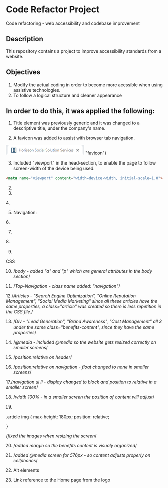 # Code Refactor Project
Code refactoring - web accessibility and codebase improvement

## Description 
This repository contains a project to improve accessibility standards from a website.

## Objectives
1. Modify the actual coding in order to become more acessible when using assistive technologies.
2. To follow a logical structure and cleaner appearance

## In order to do this, it was applied the following:

1. Title element was previously generic and it was changed to a descriptive title, under the company's name. 

2. A favicon was added to assist with browser tab navigation.

![Screenshot](assets/screenshots/capture1.PNG) "favicon")

3. Included "viewport" in the head-section, to enable the page to follow screen-width of the device being used.

````html
<meta name="viewport" content="width=device-width, initial-scale=1.0"> 

````



2. <title>Horiseon Social Solution Services </title> <!--Changed title, from "website" to "Horiseon Social Solution Services"-->

3. <!--Added a favicon-->

4.<!--switched "div" to "header" -->

5.  <nav class="navigation"> Navigation: <!--changed "div" to "nav" and added a class name to nav, so it can be easily found-->

6.<section class="content">  <!--changed "div" to "section"-->

7. <article class="article"><!--changed "div" to "article"--> <!--changed class name to "article"-->

8.<aside class="benefits"> <!--changed "div" to "aside"-->

9.  <!--Footer-->
    <footer class="footer"> 


CSS

10. /*body - added "a" and "p" which are general attributes in the body section*/

11. /*Top-Navigation - class name added: "navigation"*/

12./*Articles - "Search Engine Optimization", "Online Reputation Management", "Social Media Marketing" 
since all these articles have the same properties, a class="article" was created so there is less repetition in the CSS file.*/

13. /*Div - "Lead Generation", "Brand Awareness", "Cost Management" all 3 under the same class="benefits-content", 
since they have the same properties*/

14. /*@media - included @media so the website gets resized correctly on smaller screens*/

15. /*position:relative on header*/

16. /*position:relative on navigation - float changed to none in smaller screens*/

17./*navigation ul li - display changed to block and position to relative in a smaller screen*/

18. /*width 100% - in a smaller screen the position of content will adjust*/

19. 
.article img {
        max-height: 180px;
        position: relative;
        
    }

/*fixed the images when resizing the screen*/

20. /*added margin so the benefits content is visualy organized*/

21. /*added @media screen for 576px - so content adjusts properly on cellphones*/

22. Alt elements

23. Link reference to the Home page from the logo
